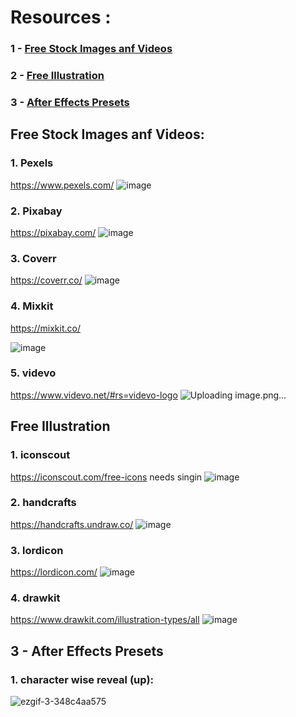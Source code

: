 # Resources :
### 1 - [Free Stock Images anf Videos](https://github.com/p11100/p11100-VideoResources#free-stock-images-anf-videos)
### 2 - [Free Illustration](https://github.com/p11100/p11100-VideoResources#free-illustration)
### 3 - [After Effects Presets](https://github.com/p11100/p11100-VideoResources#1-character-wise-reveal-up)




## Free Stock Images anf Videos:


### 1. Pexels
https://www.pexels.com/ 
![image](https://github.com/p11100/p11100-VideoResources/assets/150163853/046a7e42-9902-4cc1-8f15-0bed8e7dc8ad)

### 2. Pixabay
https://pixabay.com/
![image](https://github.com/p11100/p11100-VideoResources/assets/150163853/7b9648eb-f3d2-4f69-be87-0bb7b053ea80)


### 3. Coverr
https://coverr.co/
![image](https://github.com/p11100/p11100-VideoResources/assets/150163853/83f0d0af-133c-44d3-b642-5706696e595d)


### 4. Mixkit
https://mixkit.co/

![image](https://github.com/p11100/p11100-VideoResources/assets/150163853/ad93deb4-6d8c-4ee4-9061-ea295ce03746)

### 5. videvo
https://www.videvo.net/#rs=videvo-logo
![Uploading image.png…]()




## Free Illustration


### 1. iconscout
https://iconscout.com/free-icons
needs singin
![image](https://github.com/p11100/p11100-VideoResources/assets/150163853/5542a77e-8752-41f6-ac75-80dc096f4755)


### 2. handcrafts
https://handcrafts.undraw.co/
![image](https://github.com/p11100/p11100-VideoResources/assets/150163853/7924f6a1-72f1-46eb-8681-cf7bd17cb8f3)


### 3. lordicon
https://lordicon.com/
   ![image](https://github.com/p11100/p11100-VideoResources/assets/150163853/99487d62-3675-4c86-a1ea-233b22cc3b93)

### 4. drawkit
https://www.drawkit.com/illustration-types/all
![image](https://github.com/p11100/p11100-VideoResources/assets/150163853/3c895513-6430-4d69-9f6e-703a3084a823)




## 3 - After Effects Presets 



### 1. character wise reveal (up):

![ezgif-3-348c4aa575](https://github.com/p11100/p11100-VideoResources/assets/150163853/2180a677-faef-4ae8-94dd-637751f4d177)

